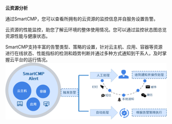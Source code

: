 **云资源分析**

通过SmartCMP，您可以查看所拥有的云资源的监控信息并自服务设置告警。 

云资源的性能监控，助您了解云环境的整体使用情况。您可以通过监控状态图总览资源性能与健康状态。

SmartCMP支持丰富的告警类型、策略的设置，针对云主机、应用、容器等资源进行在线状态、性能指标的检测和趋势判断并通过多种方式通知到干系人，及时掌握云平台的运行情况。
![监控告警](../../picture/Admin/监控告警.png)